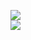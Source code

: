 [![](https://img.shields.io/badge/Made%20With-Github%20Spray-lightgrey.svg?style=for-the-badge&logo=github)](https://github.com/Annihil/github-spray#11185)  
[![](https://i.imgur.com/2DrTn0Z.gif)](https://github.com/Annihil/github-spray)
